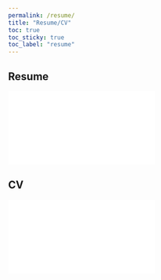 ```yaml
---
permalink: /resume/
title: "Resume/CV"
toc: true
toc_sticky: true
toc_label: "resume"
---
```


## Resume

<embed src="./assets/Resume_CV/Jacob_Spiegel_Resume.pdf" type="application/pdf">

## CV

<embed src="./assets/Resume_CV/Jacob_Spiegel_CV.pdf" type="application/pdf">

